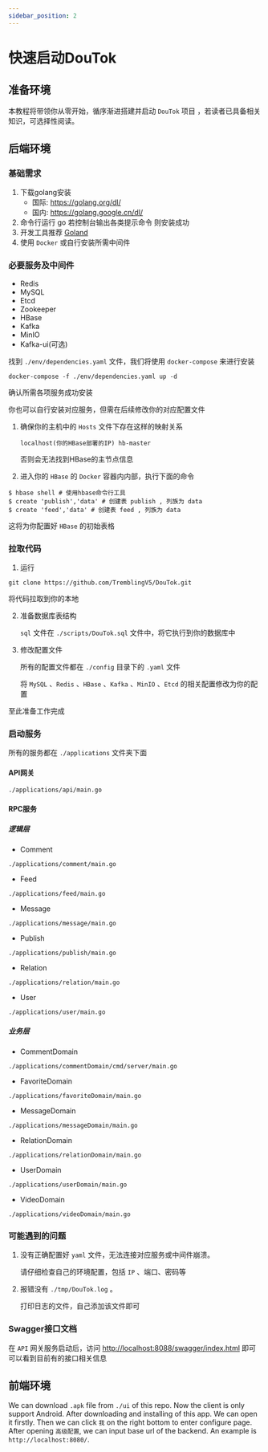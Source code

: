 ```yaml
---
sidebar_position: 2
---
```


# 快速启动DouTok

## 准备环境

本教程将带领你从零开始，循序渐进搭建并启动 `DouTok` 项目 ，若读者已具备相关知识，可选择性阅读。



## 后端环境

### 基础需求

1. 下载golang安装
   - 国际: https://golang.org/dl/
   - 国内: https://golang.google.cn/dl/
2. 命令行运行 go 若控制台输出各类提示命令 则安装成功
3. 开发工具推荐 [Goland](https://www.jetbrains.com/go/)
4. 使用 `Docker` 或自行安装所需中间件



### 必要服务及中间件

- Redis
- MySQL
- Etcd
- Zookeeper
- HBase
- Kafka
- MinIO
- Kafka-ui(可选)

找到 `./env/dependencies.yaml` 文件，我们将使用 `docker-compose` 来进行安装

```
docker-compose -f ./env/dependencies.yaml up -d
```

确认所需各项服务成功安装

你也可以自行安装对应服务，但需在后续修改你的对应配置文件



1. 确保你的主机中的 `Hosts` 文件下存在这样的映射关系

   ```
   localhost(你的HBase部署的IP) hb-master
   ```

   否则会无法找到HBase的主节点信息

2.  进入你的 `HBase` 的 `Docker` 容器内内部，执行下面的命令

   ```
   $ hbase shell # 使用hbase命令行工具
   $ create 'publish','data' # 创建表 publish , 列族为 data
   $ create 'feed','data' # 创建表 feed , 列族为 data
   ```

   这将为你配置好 `HBase` 的初始表格



### 拉取代码

1. 运行

```
git clone https://github.com/TremblingV5/DouTok.git
```

将代码拉取到你的本地

2. 准备数据库表结构

   `sql` 文件在 `./scripts/DouTok.sql` 文件中，将它执行到你的数据库中

3. 修改配置文件

   所有的配置文件都在 `./config` 目录下的 `.yaml` 文件

   将 `MySQL` 、`Redis` 、`HBase` 、`Kafka` 、`MinIO` 、`Etcd` 的相关配置修改为你的配置

至此准备工作完成



### 启动服务

所有的服务都在 `./applications` 文件夹下面

#### API网关

`./applications/api/main.go` 

#### RPC服务

##### 逻辑层

- Comment

`./applications/comment/main.go`

- Feed

`./applications/feed/main.go`

- Message

`./applications/message/main.go`

- Publish

`./applications/publish/main.go`

- Relation

`./applications/relation/main.go`

- User

`./applications/user/main.go`

##### 业务层

- CommentDomain

`./applications/commentDomain/cmd/server/main.go`

- FavoriteDomain

`./applications/favoriteDomain/main.go`

- MessageDomain

`./applications/messageDomain/main.go`

- RelationDomain

`./applications/relationDomain/main.go`

- UserDomain

`./applications/userDomain/main.go`

- VideoDomain

`./applications/videoDomain/main.go`



### 可能遇到的问题

1. 没有正确配置好 `yaml` 文件，无法连接对应服务或中间件崩溃。

   请仔细检查自己的环境配置，包括 `IP` 、端口、密码等

2. 报错没有 `./tmp/DouTok.log` 。

   打印日志的文件，自己添加该文件即可



### Swagger接口文档

在 `API` 网关服务启动后，访问 <http://localhost:8088/swagger/index.html> 即可
可以看到目前有的接口相关信息



## 前端环境

We can download `.apk` file from `./ui` of this repo. Now the client is only support Android. After downloading and installing of this app. We can open it firstly. Then we can click `我` on the right bottom to enter configure page. After opening `高级配置`, we can input base url of the backend. An example is `http://localhost:8080/`.









